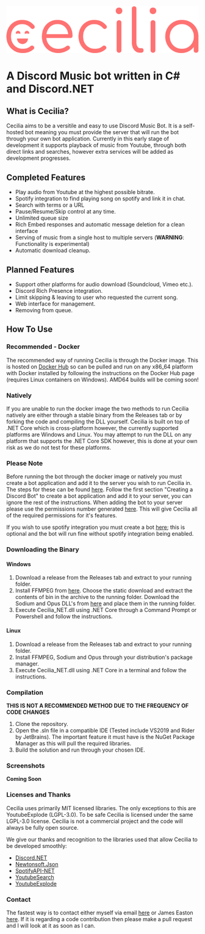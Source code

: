 ![Image of Splash Art](https://github.com/MGrime/Cecilia/blob/master/Images/Small%20Brand%20With%20Smile.png)
# A Discord Music bot written in C# and Discord.NET

## What is Cecilia?

Cecilia aims to be a versitile and easy to use Discord Music Bot. It is a self-hosted bot meaning you must provide the server that will run the bot through your own bot application. Currently in this early stage of development it supports playback of music from Youtube, through both direct links and searches, however extra services will be added as development progresses.

## Completed Features

* Play audio from Youtube at the highest possible bitrate.
* Spotify integration to find playing song on spotify and link it in chat.
* Search with terms or a URL
* Pause/Resume/Skip control at any time.
* Unlimited queue size
* Rich Embed responses and automatic message deletion for a clean interface
* Serving of music from a single host to multiple servers (**WARNING**: Functionality is experimental)
* Automatic download cleanup.

## Planned Features

* Support other platforms for audio download (Soundcloud, Vimeo etc.).
* Discord Rich Presence integration.
* Limit skipping & leaving to user who requested the current song.
* Web interface for management.
* Removing from queue.

## How To Use

### Recommended - Docker

The recommended way of running Cecilia is through the Docker image. This is hosted on [Docker Hub](https://hub.docker.com/repository/docker/mgrime/cecilia/) so can be pulled and run on any x86_64 platform with Docker installed by following the instructions on the Docker Hub page (requires Linux containers on Windows). AMD64 builds will be coming soon!

### Natively

If you are unable to run the docker image the two methods to run Cecilia natively are either through a stable binary from the Releases tab or by forking the code and compiling the DLL yourself.
Cecilia is built on top of .NET Core which is cross-platform however, the currently supported platforms are Windows and Linux. You may attempt to run the DLL on any platform that supports the .NET Core SDK however, this is done at your own risk as we do not test for these platforms.

### Please Note

Before running the bot through the docker image or natively you must create a bot application and add it to the server you wish to run Cecilia in. The steps for these can be found [here](https://discord.foxbot.me/stable/guides/getting_started/first-bot.html). Follow the first section "Creating a Discord Bot" to create a bot application and add it to your server, you can ignore the rest of the instructions. When adding the bot to your server please use the permissions number generated [here](https://finitereality.github.io/permissions-calculator/?v=37219392). This will give Cecilia all of the required permissions for it's features.

If you wish to use spotify integration you must create a bot [here](https://developer.spotify.com/dashboard/login); this is optional and the bot will run fine without spotify integration being enabled.

### Downloading the Binary

#### Windows

1. Download a release from the Releases tab and extract to your running folder.
2. Install FFMPEG from [here](https://ffmpeg.zeranoe.com/builds/). Choose the static download and extract the contents of bin in the archive to the running folder. Download the Sodium and Opus DLL's from [here](https://discord.foxbot.me/binaries/win64/) and place them in the running folder.
3. Execute Cecilia_NET.dll using .NET Core through a Command Prompt or Powershell and follow the instructions.

#### Linux

1. Download a release from the Releases tab and extract to your running folder.
2. Install FFMPEG, Sodium and Opus through your distribution's package manager.
3. Execute Cecilia_NET.dll using .NET Core in a terminal and follow the instructions.

### Compilation

**THIS IS NOT A RECOMMENDED METHOD DUE TO THE FREQUENCY OF CODE CHANGES** 

1. Clone the repository.
2. Open the .sln file in a compatible IDE (Tested include VS2019 and Rider by JetBrains). The important feature it must have is the NuGet Package Manager as this will pull the required libraries.
3. Build the solution and run through your chosen IDE.

### Screenshots

**Coming Soon**

### Licenses and Thanks

Cecilia uses primarily MIT licensed libraries. The only exceptions to this are YoutubeExplode (LGPL-3.0). To be safe Cecilia is licensed under the same LGPL-3.0 license. Cecilia is not a commercial project and the code will always be fully open source.

We give our thanks and recognition to the libraries used that allow Cecilia to be developed smoothly:
* [Discord.NET](https://github.com/discord-net/Discord.Net)
* [Newtonsoft.Json](https://www.newtonsoft.com/json)
* [SpotifyAPI-NET](https://github.com/JohnnyCrazy/SpotifyAPI-NET/)
* [YoutubeSearch](https://www.nuget.org/packages/YouTubeSearch)
* [YoutubeExplode](https://github.com/Tyrrrz/YoutubeExplode)

### Contact

The fastest way is to contact either myself via email [here](mailto:MGrime1@uclan.ac.uk) or James Easton [here](https://www.jameseaston.co.uk/#contact). If it is regarding a code contribution then please make a pull request and I will look at it as soon as I can.


